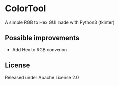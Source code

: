 # ColorTool
A simple RGB to Hex GUI made with Python3 (tkinter)

## Possible improvements
 - Add Hex to RGB converion

## License

Released under Apache License 2.0
